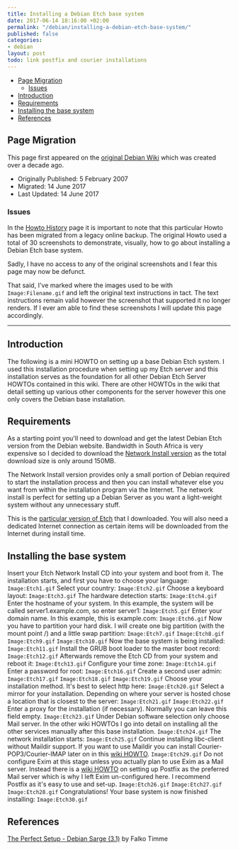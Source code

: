 ```yaml
---
title: Installing a Debian Etch base system
date: 2017-06-14 18:16:00 +02:00
permalink: "/debian/installing-a-debian-etch-base-system/"
published: false
categories:
- debian
layout: post
todo: link postfix and courier installations
---
```


<!-- MarkdownTOC -->

- [Page Migration](#page-migration)
    - [Issues](#issues)
- [Introduction](#introduction)
- [Requirements](#requirements)
- [Installing the base system](#installing-the-base-system)
- [References](#references)

<!-- /MarkdownTOC -->

## Page Migration
This page first appeared on the [original Debian Wiki][history] which was created over a decade ago.

 - Originally Published: 5 February 2007
 - Migrated: 14 June 2017
 - Last Updated: 14 June 2017

### Issues
In the [Howto History][history] page it is important to note that this particular Howto has been migrated from a legacy online backup. The original Howto used a total of 30 screenshots to demonstrate, visually, how to go about installing a Debian Etch base system. 

Sadly, I have no access to any of the original screenshots and I fear this page may now be defunct. 

That said, I've marked where the images used to be with `Image:Filename.gif` and left the original text instructions in tact. The text instructions remain valid however the screenshot that supported it no longer renders. If I ever am able to find these screenshots I will update this page accordingly. 

---

## Introduction
The following is a mini HOWTO on setting up a base Debian Etch system. I used this installation procedure when setting up my Etch server and this installation serves as the foundation for all other Debian Etch Server HOWTOs contained in this wiki. There are other HOWTOs in the wiki that detail setting up various other components for the server however this one only covers the Debian base installation.

## Requirements
As a starting point you'll need to download and get the latest Debian Etch version from the Debian website. Bandwidth in South Africa is very expensive so I decided to download the [Network Install version][network-install] as the total download size is only around 150MB. 

The Network Install version provides only a small portion of Debian required to start the installation process and then you can install whatever else you want from within the installation program via the Internet. The network install is perfect for setting up a Debian Server as you want a light-weight system without any unnecessary stuff.

This is the [particular version of Etch][etch-download] that I downloaded.
You will also need a dedicated Internet connection as certain items will be downloaded from the Internet during install time.

## Installing the base system
Insert your Etch Network Install CD into your system and boot from it. The installation starts, and first you have to choose your language:
`Image:Etch1.gif`
Select your country:
`Image:Etch2.gif`
Choose a keyboard layout:
`Image:Etch3.gif`
The hardware detection starts:
`Image:Etch4.gif`
Enter the hostname of your system. In this example, the system will be called server1.example.com, so enter server1:
`Image:Etch5.gif`
Enter your domain name. In this example, this is example.com:
`Image:Etch6.gif`
Now you have to partition your hard disk. I will create one big partition (with the mount point /) and a little swap partition:
`Image:Etch7.gif`
`Image:Etch8.gif`
`Image:Etch9.gif`
`Image:Etch10.gif`
Now the base system is being installed:
`Image:Etch11.gif`
Install the GRUB boot loader to the master boot record:
`Image:Etch12.gif`
Afterwards remove the Etch CD from your system and reboot it:
`Image:Etch13.gif`
Configure your time zone:
`Image:Etch14.gif`
Enter a password for root:
`Image:Etch16.gif`
Create a second user admin:
`Image:Etch17.gif`
`Image:Etch18.gif`
`Image:Etch19.gif`
Choose your installation method. It's best to select http here:
`Image:Etch20.gif`
Select a mirror for your installation. Depending on where your server is hosted chose a location that is closest to the server:
`Image:Etch21.gif`
`Image:Etch22.gif`
Enter a proxy for the installation (if necessary). Normally you can leave this field empty.
`Image:Etch23.gif`
Under Debian software selection only choose Mail server. In the other wiki HOWTOs I go into detail on installing all the other services manually after this base installation.
`Image:Etch24.gif`
The network installation starts:
`Image:Etch25.gif`
Continue installing libc-client without Maildir support. If you want to use Maildir you can install Courier-POP3/Courier-IMAP later on in this [wiki HOWTO][postfix-url].
`Image:Etch29.gif`
Do not configure Exim at this stage unless you actually plan to use Exim as a Mail server. Instead there is a [wiki HOWTO][postfix-url] on setting up Postfix as the preferred Mail server which is why I left Exim un-configured here. I recommend Postfix as it's easy to use and set-up.
`Image:Etch26.gif`
`Image:Etch27.gif`
`Image:Etch28.gif`
Congratulations! Your base system is now finished installing:
`Image:Etch30.gif`

## References
[The Perfect Setup - Debian Sarge (3.1)][falko-setup] by Falko Timme

[network-install]: http://www.debian.com/distrib/netinst
[etch-download]: http://cdimage.debian.org/cdimage/etch_di_rc1/i386/iso-cd/debian-testing-i386-netinst.iso
[history]: /howto-history/
[falko-setup]: http://www.howtoforge.com/perfect_setup_debian_sarge
[postfix-url]: //